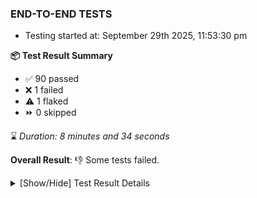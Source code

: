 ### END-TO-END TESTS

- Testing started at: September 29th 2025, 11:53:30 pm

**📦 Test Result Summary**

- ✅ 90 passed
- ❌ 1 failed
- ⚠️ 1 flaked
- ⏩ 0 skipped

⌛ _Duration: 8 minutes and 34 seconds_

**Overall Result**: 👎 Some tests failed.



<details>
    <summary>[Show/Hide] Test Result Details</summary>
    <div markdown="1">

| Test | Browser | Test Case | Tags | Result |
| :---: | :---: | :--- | :---: | :---: |
| 1 | chromium-meshery-provider | deploys a published design to a connected cluster |  | ❌ |
| 2 | chromium-meshery-provider | Delete Kubernetes cluster connections |  | ⚠️ |

</div>
</details>


<!-- To see the full report, please visit our CI/CD pipeline with reporter. -->